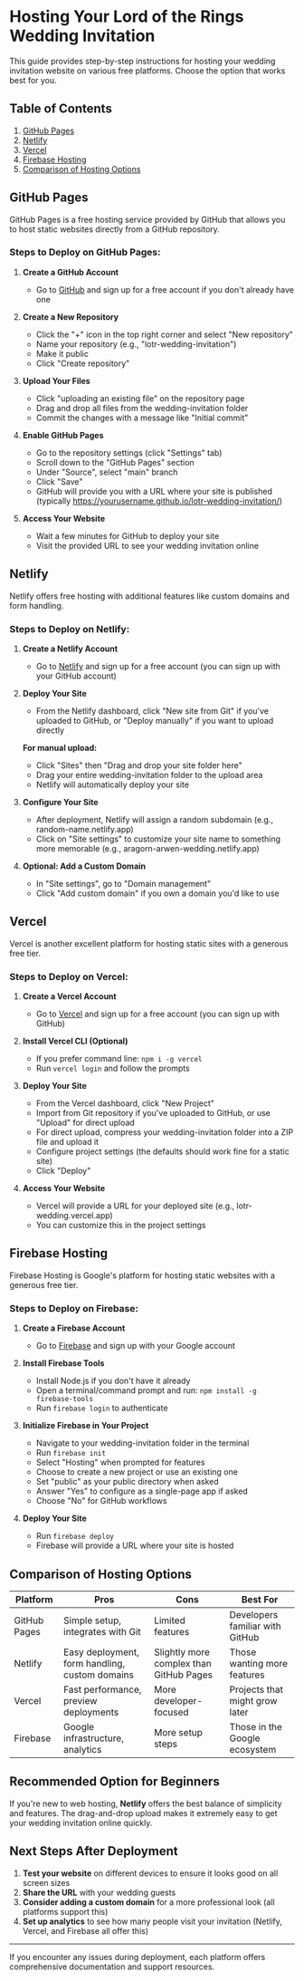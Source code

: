# Hosting Your Lord of the Rings Wedding Invitation

This guide provides step-by-step instructions for hosting your wedding invitation website on various free platforms. Choose the option that works best for you.

## Table of Contents
1. [GitHub Pages](#github-pages)
2. [Netlify](#netlify)
3. [Vercel](#vercel)
4. [Firebase Hosting](#firebase-hosting)
5. [Comparison of Hosting Options](#comparison)

## GitHub Pages
<a name="github-pages"></a>

GitHub Pages is a free hosting service provided by GitHub that allows you to host static websites directly from a GitHub repository.

### Steps to Deploy on GitHub Pages:

1. **Create a GitHub Account**
   - Go to [GitHub](https://github.com/) and sign up for a free account if you don't already have one

2. **Create a New Repository**
   - Click the "+" icon in the top right corner and select "New repository"
   - Name your repository (e.g., "lotr-wedding-invitation")
   - Make it public
   - Click "Create repository"

3. **Upload Your Files**
   - Click "uploading an existing file" on the repository page
   - Drag and drop all files from the wedding-invitation folder
   - Commit the changes with a message like "Initial commit"

4. **Enable GitHub Pages**
   - Go to the repository settings (click "Settings" tab)
   - Scroll down to the "GitHub Pages" section
   - Under "Source", select "main" branch
   - Click "Save"
   - GitHub will provide you with a URL where your site is published (typically https://yourusername.github.io/lotr-wedding-invitation/)

5. **Access Your Website**
   - Wait a few minutes for GitHub to deploy your site
   - Visit the provided URL to see your wedding invitation online

## Netlify
<a name="netlify"></a>

Netlify offers free hosting with additional features like custom domains and form handling.

### Steps to Deploy on Netlify:

1. **Create a Netlify Account**
   - Go to [Netlify](https://www.netlify.com/) and sign up for a free account (you can sign up with your GitHub account)

2. **Deploy Your Site**
   - From the Netlify dashboard, click "New site from Git" if you've uploaded to GitHub, or "Deploy manually" if you want to upload directly
   
   **For manual upload:**
   - Click "Sites" then "Drag and drop your site folder here"
   - Drag your entire wedding-invitation folder to the upload area
   - Netlify will automatically deploy your site

3. **Configure Your Site**
   - After deployment, Netlify will assign a random subdomain (e.g., random-name.netlify.app)
   - Click on "Site settings" to customize your site name to something more memorable (e.g., aragorn-arwen-wedding.netlify.app)

4. **Optional: Add a Custom Domain**
   - In "Site settings", go to "Domain management"
   - Click "Add custom domain" if you own a domain you'd like to use

## Vercel
<a name="vercel"></a>

Vercel is another excellent platform for hosting static sites with a generous free tier.

### Steps to Deploy on Vercel:

1. **Create a Vercel Account**
   - Go to [Vercel](https://vercel.com/) and sign up for a free account (you can sign up with GitHub)

2. **Install Vercel CLI (Optional)**
   - If you prefer command line: `npm i -g vercel`
   - Run `vercel login` and follow the prompts

3. **Deploy Your Site**
   - From the Vercel dashboard, click "New Project"
   - Import from Git repository if you've uploaded to GitHub, or use "Upload" for direct upload
   - For direct upload, compress your wedding-invitation folder into a ZIP file and upload it
   - Configure project settings (the defaults should work fine for a static site)
   - Click "Deploy"

4. **Access Your Website**
   - Vercel will provide a URL for your deployed site (e.g., lotr-wedding.vercel.app)
   - You can customize this in the project settings

## Firebase Hosting
<a name="firebase-hosting"></a>

Firebase Hosting is Google's platform for hosting static websites with a generous free tier.

### Steps to Deploy on Firebase:

1. **Create a Firebase Account**
   - Go to [Firebase](https://firebase.google.com/) and sign up with your Google account

2. **Install Firebase Tools**
   - Install Node.js if you don't have it already
   - Open a terminal/command prompt and run: `npm install -g firebase-tools`
   - Run `firebase login` to authenticate

3. **Initialize Firebase in Your Project**
   - Navigate to your wedding-invitation folder in the terminal
   - Run `firebase init`
   - Select "Hosting" when prompted for features
   - Choose to create a new project or use an existing one
   - Set "public" as your public directory when asked
   - Answer "Yes" to configure as a single-page app if asked
   - Choose "No" for GitHub workflows

4. **Deploy Your Site**
   - Run `firebase deploy`
   - Firebase will provide a URL where your site is hosted

## Comparison of Hosting Options
<a name="comparison"></a>

| Platform | Pros | Cons | Best For |
|----------|------|------|----------|
| GitHub Pages | Simple setup, integrates with Git | Limited features | Developers familiar with GitHub |
| Netlify | Easy deployment, form handling, custom domains | Slightly more complex than GitHub Pages | Those wanting more features |
| Vercel | Fast performance, preview deployments | More developer-focused | Projects that might grow later |
| Firebase | Google infrastructure, analytics | More setup steps | Those in the Google ecosystem |

## Recommended Option for Beginners

If you're new to web hosting, **Netlify** offers the best balance of simplicity and features. The drag-and-drop upload makes it extremely easy to get your wedding invitation online quickly.

## Next Steps After Deployment

1. **Test your website** on different devices to ensure it looks good on all screen sizes
2. **Share the URL** with your wedding guests
3. **Consider adding a custom domain** for a more professional look (all platforms support this)
4. **Set up analytics** to see how many people visit your invitation (Netlify, Vercel, and Firebase all offer this)

---

If you encounter any issues during deployment, each platform offers comprehensive documentation and support resources.
